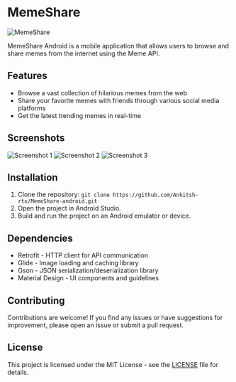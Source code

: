 # MemeShare

![MemeShare]()

MemeShare Android is a mobile application that allows users to browse and share memes from the internet using the Meme API.

## Features

- Browse a vast collection of hilarious memes from the web
- Share your favorite memes with friends through various social media platforms
- Get the latest trending memes in real-time

## Screenshots

![Screenshot 1](https://your-project-url.com/images/screenshot_1.png)
![Screenshot 2](https://your-project-url.com/images/screenshot_2.png)
![Screenshot 3](https://your-project-url.com/images/screenshot_3.png)

## Installation

1. Clone the repository: `git clone https://github.com/Ankitsh-rtx/MemeShare-android.git`
2. Open the project in Android Studio.
3. Build and run the project on an Android emulator or device.


## Dependencies

- Retrofit - HTTP client for API communication
- Glide - Image loading and caching library
- Gson - JSON serialization/deserialization library
- Material Design - UI components and guidelines

## Contributing

Contributions are welcome! If you find any issues or have suggestions for improvement, please open an issue or submit a pull request.

## License

This project is licensed under the MIT License - see the [LICENSE](LICENSE) file for details.

